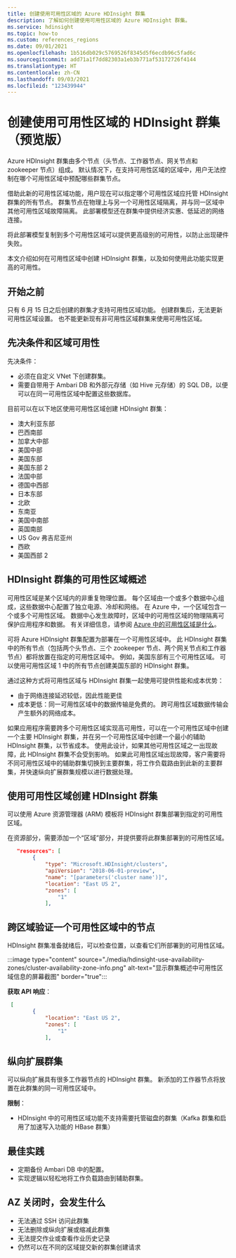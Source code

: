 ```yaml
---
title: 创建使用可用性区域的 Azure HDInsight 群集
description: 了解如何创建使用可用性区域的 Azure HDInsight 群集。
ms.service: hdinsight
ms.topic: how-to
ms.custom: references_regions
ms.date: 09/01/2021
ms.openlocfilehash: 1b516db029c5769526f8345d5f6ecdb96c5fad6c
ms.sourcegitcommit: add71a1f7dd82303a1eb3b771af53172726f4144
ms.translationtype: HT
ms.contentlocale: zh-CN
ms.lasthandoff: 09/03/2021
ms.locfileid: "123439944"
---
```

# <a name="create-an-hdinsight-cluster-that-uses-availability-zones-preview"></a>创建使用可用性区域的 HDInsight 群集（预览版）

Azure HDInsight 群集由多个节点（头节点、工作器节点、网关节点和 zookeeper 节点）组成。 默认情况下，在支持可用性区域的区域中，用户无法控制在哪个可用性区域中预配哪些群集节点。 

借助此新的可用性区域功能，用户现在可以指定哪个可用性区域应托管 HDInsight 群集的所有节点。 群集节点在物理上与另一个可用性区域隔离，并与同一区域中其他可用性区域故障隔离。 此部署模型还在群集中提供经济实惠、低延迟的网络连接。 

将此部署模型复制到多个可用性区域可以提供更高级别的可用性，以防止出现硬件失败。

本文介绍如何在可用性区域中创建 HDInsight 群集，以及如何使用此功能实现更高的可用性。 

## <a name="before-you-begin"></a>开始之前
只有 6 月 15 日之后创建的群集才支持可用性区域功能。 创建群集后，无法更新可用性区域设置。 也不能更新现有非可用性区域群集来使用可用性区域。

## <a name="prerequisites-and-region-availability"></a>先决条件和区域可用性
先决条件：

 - 必须在自定义 VNet 下创建群集。 
 - 需要自带用于 Ambari DB 和外部元存储（如 Hive 元存储）的 SQL DB，以便可以在同一可用性区域中配置这些数据库。 

目前可以在以下地区使用可用性区域创建 HDInsight 群集：

 - 澳大利亚东部
 - 巴西南部
 - 加拿大中部
 - 美国中部
 - 美国东部
 - 美国东部 2
 - 法国中部
 - 德国中西部
 - 日本东部
 - 北欧
 - 东南亚
 - 美国中南部
 - 英国南部
 - US Gov 弗吉尼亚州
 - 西欧
 - 美国西部 2

## <a name="overview-of-availability-zones-for-hdinsight-clusters"></a>HDInsight 群集的可用性区域概述

可用性区域是某个区域内的非重复物理位置。 每个区域由一个或多个数据中心组成，这些数据中心配置了独立电源、冷却和网络。 在 Azure 中，一个区域包含一个或多个可用性区域。 数据中心发生故障时，区域中的可用性区域的物理隔离可保护应用程序和数据。 有关详细信息，请参阅 [Azure 中的可用性区域是什么](../availability-zones/az-overview.md)。

可将 Azure HDInsight 群集配置为部署在一个可用性区域中。 此 HDInsight 群集中的所有节点（包括两个头节点、三个 zookeeper 节点、两个网关节点和工作器节点）都将放置在指定的可用性区域中。  例如，美国东部有三个可用性区域。 可以使用可用性区域 1 中的所有节点创建美国东部的 HDInsight 群集。 

通过这种方式将可用性区域与 HDInsight 群集一起使用可提供性能和成本优势： 

 - 由于网络连接延迟较低，因此性能更佳
 - 成本更低：同一可用性区域中的数据传输是免费的。 跨可用性区域数据传输会产生额外的网络成本。 

如果应用程序需要跨多个可用性区域实现高可用性，可以在一个可用性区域中创建一个主要 HDInsight 群集，并在另一个可用性区域中创建一个最小的辅助 HDInsight 群集，以节省成本。 使用此设计，如果其他可用性区域之一出现故障，此 HDInsight 群集不会受到影响。 如果此可用性区域出现故障，客户需要将不同可用性区域中的辅助群集切换到主要群集，将工作负载路由到此新的主要群集，并快速纵向扩展群集规模以进行数据处理。   

## <a name="create-an-hdinsight-cluster-using-availability-zone"></a>使用可用性区域创建 HDInsight 群集
可以使用 Azure 资源管理器 (ARM) 模板将 HDInsight 群集部署到指定的可用性区域。 

在资源部分，需要添加一个“区域”部分，并提供要将此群集部署到的可用性区域。 

```json
   "resources": [
        {
            "type": "Microsoft.HDInsight/clusters",
            "apiVersion": "2018-06-01-preview",
            "name": "[parameters('cluster name')]",
            "location": "East US 2",
            "zones": [
                "1"
            ],
```
 
## <a name="verify-nodes-within-one-availability-zone-across-zones"></a>跨区域验证一个可用性区域中的节点
HDInsight 群集准备就绪后，可以检查位置，以查看它们所部署到的可用性区域。

:::image type="content" source="./media/hdinsight-use-availability-zones/cluster-availability-zone-info.png" alt-text="显示群集概述中可用性区域信息的屏幕截图" border="true":::

**获取 API 响应**： 

```json
 [
        {
            "location": "East US 2",
            "zones": [
                "1"
            ],
```

## <a name="scale-up-the-cluster"></a>纵向扩展群集
可以纵向扩展具有很多工作器节点的 HDInsight 群集。 新添加的工作器节点将放置在此群集的同一可用性区域中。 

**限制**： 

 - HDInsight 中的可用性区域功能不支持需要托管磁盘的群集（Kafka 群集和启用了加速写入功能的 HBase 群集） 

## <a name="best-practices"></a>最佳实践

 - 定期备份 Ambari DB 中的配置。 
 - 实现逻辑以轻松地将工作负载路由到辅助群集。

## <a name="when-az-goes-down-what-to-expect"></a>AZ 关闭时，会发生什么
 - 无法通过 SSH 访问此群集
 - 无法删除或纵向扩展或缩减此群集
 - 无法提交作业或查看作业历史记录
 - 仍然可以在不同的区域提交新的群集创建请求